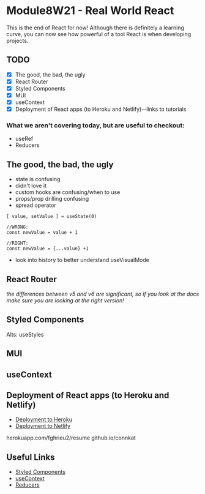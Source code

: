 # Module8W21 - Real World React
This is the end of React for now! Although there is definitely a learning curve, you can now see how powerful of a tool React is when developing projects. 

## TODO
- [x] The good, the bad, the ugly
- [x] React Router
- [x] Styled Components
- [x] MUI
- [x] useContext
- [x] Deployment of React apps (to Heroku and Netlify)--links to tutorials

### What we aren't covering today, but are useful to checkout: 
- useRef
- Reducers

## The good, the bad, the ugly
- state is confusing
- didn't love it
- custom hooks are confusing/when to use
- props/prop drilling confusing
- spread operator 

```
[ value, setValue ] = useState(0)

//WRONG: 
const newValue = value + 1

//RIGHT: 
const newValue = {...value} +1

```

- look into history to better understand useVisualMode

## React Router
*the differences between v5 and v6 are significant, so if you look at the docs make sure you are looking at the right version!*

## Styled Components

Alts: useStyles

## MUI

## useContext

## Deployment of React apps (to Heroku and Netlify)
- [Deployment to Heroku](https://dev.to/smithmanny/deploy-your-react-app-to-heroku-2b6f)
- [Deployment to Netlify](https://www.netlify.com/blog/2016/07/22/deploy-react-apps-in-less-than-30-seconds/)


herokuapp.com/fghrieu2/resume
github.io/connkat

## Useful Links
- [Styled Components](https://medium.com/swlh/styled-components-e29204a2fb1a)
- [useContext](https://reactjs.org/docs/hooks-reference.html#usecontext)
- [Reducers](https://www.smashingmagazine.com/2020/12/how-redux-reducers-work/)
